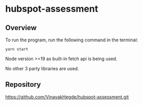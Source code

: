 # hubspot-assessment


## Overview
To run the program, run the following command in the terminal:
```
yarn start
```

Node version >=19 as built-in fetch api is being used.

No other 3 party libraries are used.


## Repository
https://github.com/VinayakHegde/hubspot-assessment.git